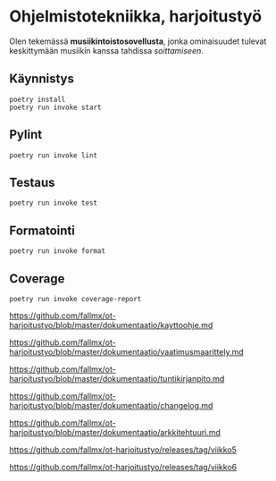 # Ohjelmistotekniikka, harjoitustyö

Olen tekemässä **musiikintoistosovellusta**, jonka ominaisuudet tulevat keskittymään musiikin kanssa tahdissa *soittamiseen*.

## Käynnistys

```
poetry install
poetry run invoke start
```

## Pylint

```
poetry run invoke lint
```

## Testaus

```
poetry run invoke test
```

## Formatointi

```
poetry run invoke format
```

## Coverage

```
poetry run invoke coverage-report
```

https://github.com/fallmx/ot-harjoitustyo/blob/master/dokumentaatio/kayttoohje.md

https://github.com/fallmx/ot-harjoitustyo/blob/master/dokumentaatio/vaatimusmaarittely.md

https://github.com/fallmx/ot-harjoitustyo/blob/master/dokumentaatio/tuntikirjanpito.md

https://github.com/fallmx/ot-harjoitustyo/blob/master/dokumentaatio/changelog.md

https://github.com/fallmx/ot-harjoitustyo/blob/master/dokumentaatio/arkkitehtuuri.md

https://github.com/fallmx/ot-harjoitustyo/releases/tag/viikko5

https://github.com/fallmx/ot-harjoitustyo/releases/tag/viikko6
